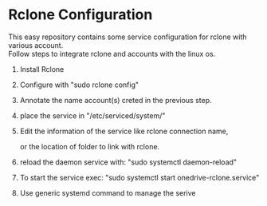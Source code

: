 # Rclone Configuration

This easy repository contains some service configuration for rclone with various account.  
Follow steps to integrate rclone and accounts with the linux os.

1. Install Rclone

2. Configure with "sudo rclone config"

3. Annotate the name account(s) creted in the previous step.

4. place the service in "/etc/serviced/system/"

5. Edit the information of the service like rclone connection name, 

    or the location of folder to link with rclone.

6. reload the daemon service with: "sudo systemctl daemon-reload"

7. To start the service exec: "sudo systemctl start onedrive-rclone.service"

8. Use generic systemd command to manage the serive

